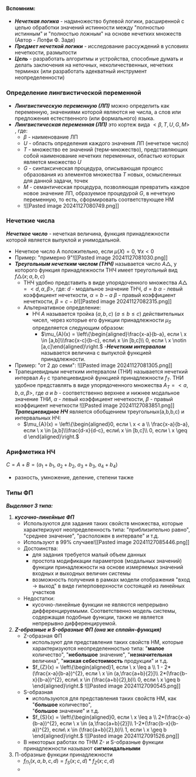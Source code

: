 #### Вспомним:
- ***Нечеткая логика*** - надмножество булевой логики, расширенной с целью обработки значений истинности между "полностью истинным" и "полностью ложным" на основе нечетких множеств (Автор - Лотфи Ф. Заде)
- ***Предмет нечеткой логики*** - исследование рассуждений в условиях нечеткости, размытости
- ***Цель*** - разработать алгоритмы и устройства, способные думать и делать заключения на неточных, неколичественных, нечетких терминах (или разработать адекватный инструмент неопределенности)
### Определение лингвистической переменной
- ***Лингвистическую переменную (ЛП)*** можно определить как переменную, значениями которой являются не числа, а слов или предложения естественного (или формального) языка.
- ***Лингвистическая переменная (ЛП)*** это кортеж вида  $<\beta,T,U,G,M>$ , где:
	- $\beta$ - наименование ЛП
	- $U$ - область определения каждого значения ЛП (нечеткое число)
	- $T$ - множество ее значений (терм-множество), представляющих собой наименование нечетких переменных, областью которых является множество $U$
	- $G$ - синтаксическая процедура, описывающая процесс образования из элементов множества $T$ новых, осмысленных для данной задачи, точек
	- $M$ - семантическая процедура, позволяющая превратить каждое новое значение ЛП, образуемое процедурой $G$, в нечеткую переменную, то есть, сформировать соответствующее НМ 
	- ![[Pasted image 20241127080749.png]]
### Нечеткие числа
***Нечеткое число*** - нечеткая величина, функция принадлежности которой является выпуклой и унимодальной. 
- Нечеткое число A положительно, если $\mu(X)=0 , \ \forall x<0$
- Пример: "примерно 9"![[Pasted image 20241127081030.png]]
- ***Треугольным нечетким числом (ТНЧ)*** называется число $A \triangle$, у которого функция принадлежности ТНЧ имеет треугольный вид $f\triangle(x;a,b,c)$
	- ТНЧ удобно представить в виде упорядоченного множества $A \triangle = <d,\alpha,\beta>$, где:
		  $d$ - модальное значение ТНЧ, $d = b$
		  $\alpha$ - левый коэффициент нечеткости, $\alpha = b-a$
		  $\beta$ - правый коэффициент нечеткости, $\beta = c-b$![[Pasted image 20241127082315.png]]
	- Альтернативное определение:
		- НЧ $A$ называется тройка $(a,b,c)  \  (a\leq b \leq c)$ действительных чисел, через которые его функции принадлежности $\mu_{S}$ определяется следующим образом:
			- $\mu_{A}(x) = \left\{\begin{aligned}\frac{x-a}{b-a}, если \ x \in [a,b]\\\frac{x-c}{b-c}, если\  x \in [b,c]\\ 0, если \ x \notin [a,c]\end{aligned}\right.$
-***Нечетким интервалом*** называется величина с выпуклой функцией принадлежности.
- Пример: "от 2 до семи":
	  ![[Pasted image 20241127081305.png]]
 - Трапециевидным нечетким интервалом (ТНИ) называется нечеткий интервал $A_{T}$ с трапециевидной функцией принадлежности $f_{T}$. ТНИ удобное представлять в виде упорядоченного множества $A_{T} = <a,b,\alpha, \beta >$, где $a$ и $b$  - соответственно верхнее и нижнее модальное значение ТНИ, $\alpha$ - левый коэффициент нечеткости, $\beta$ - правый коэффициент нечеткости
	    ![[Pasted image 20241127083851.png]]
***Трапециевидное НЧ*** является обобщением треугольных(a,b,b,c) и интервальных НЧ:
	- $\mu_{A}(x) = \left\{\begin{aligned}0, если \ x < a \\ \frac{x-a}{b-a}, если \ x \in [a,b]\\\frac{d-x}{d-c}, если\  x \in [b,c]\\ 0, если \ x \geq d \end{aligned}\right.$
### Арифметика НЧ
$C = A+B = (a_{1}+b_{1}, \ a_{2}+b_{2}, \ a_{3}+b_{3}, \ a_{4}+b_{4})$
- разность, умножение, деление, степени также

### Типы ФП
***Выделяют 3 типа:***
1) ***кусочно-линейные ФП***
	- Используются для задания таких свойств множества, которые характеризуют неопределенность типа: "приблизительно равно", "среднее значение", "расположен в интервале" и т.д.
	- Используют в 99% случаев![[Pasted image 20241127085446.png]]
	- Достоинства:
		- для задания требуется малый объем данных
		- простота модификации параметров (модальных значений) функции принадлежности на основе измеряемых значений входных и выходных величин системы
		- возможность получения в рамках модели отображения "вход -> выход" в виде гиперповерхности состоящей из линейных участков
	- Недостатки:
		- кусочно-линейные функции не являются непрерывно дифференцируемыми. Соответственно модель системы, содержащая подобные функции, также не является непрерывно дифференцируемой.
2) ***Z-образные и S-образные ФП (она же сплайн-функция)***
	- Z-образная ФП
		- используют для представления таких свойств НМ, которые характеризуются неопределенностью типа: "**малое** количество", "**небольшое** значение", "**незначительная** величина", "**низкая себестоимость** продукции" и т.д.
		- $f_{Z}(x) = \left\{\begin{aligned}1, если \ x \leq a \\ 1 - 2*(\frac{x-a}{b-a})^{2}, если \ x \in (a,\frac{a+b}{2}]\\ 2*(\frac{b-x}{b-a})^{2}, если\  x \in (\frac{a+b}{2},b)\\ 0, если \ x \geq b \end{aligned}\right.$
		  ![[Pasted image 20241127090545.png]]
	- S-образная
		- используются для представления таких свойств НМ, как "**большое** количество",  
		  "**большое** значение" и т.д.
		- $f_{S}(x) = \left\{\begin{aligned}0, если \ x \leq a \\ 2*(\frac{x-a}{b-a})^{2}, если \ x \in (a,\frac{a+b}{2}]\\ 1-2*(\frac{b-x}{b-a})^{2}, если\  x \in (\frac{a+b}{2},b)\\ 1, если \ x \geq b \end{aligned}\right.$
		  ![[Pasted image 20241127091526.png]]
	- В некоторых работах по ТНМ Z- и S-образные функции принадлежности называют **сигмоидальными**
1) П-образные функции принадлежности
	- $f_{П_{1}}(x,a,b,c,d) = f_{S}(x;c,d)*f_{Z}(x;c,d)$
	- 